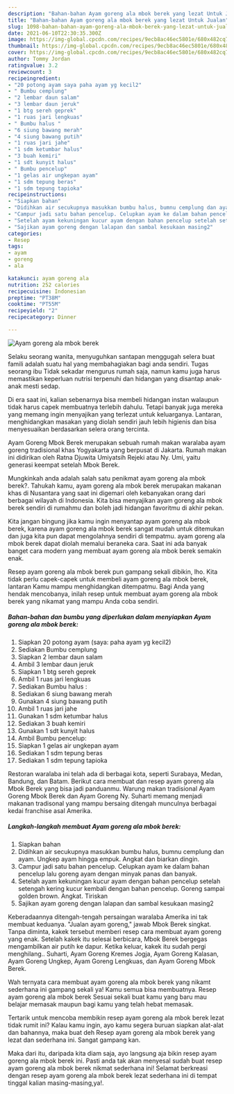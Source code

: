 ```yaml
---
description: "Bahan-bahan Ayam goreng ala mbok berek yang lezat Untuk Jualan"
title: "Bahan-bahan Ayam goreng ala mbok berek yang lezat Untuk Jualan"
slug: 1098-bahan-bahan-ayam-goreng-ala-mbok-berek-yang-lezat-untuk-jualan
date: 2021-06-10T22:30:35.300Z
image: https://img-global.cpcdn.com/recipes/9ecb8ac46ec5801e/680x482cq70/ayam-goreng-ala-mbok-berek-foto-resep-utama.jpg
thumbnail: https://img-global.cpcdn.com/recipes/9ecb8ac46ec5801e/680x482cq70/ayam-goreng-ala-mbok-berek-foto-resep-utama.jpg
cover: https://img-global.cpcdn.com/recipes/9ecb8ac46ec5801e/680x482cq70/ayam-goreng-ala-mbok-berek-foto-resep-utama.jpg
author: Tommy Jordan
ratingvalue: 3.2
reviewcount: 3
recipeingredient:
- "20 potong ayam saya paha ayam yg kecil2"
- " Bumbu cemplung"
- "2 lembar daun salam"
- "3 lembar daun jeruk"
- "1 btg sereh geprek"
- "1 ruas jari lengkuas"
- " Bumbu halus "
- "6 siung bawang merah"
- "4 siung bawang putih"
- "1 ruas jari jahe"
- "1 sdm ketumbar halus"
- "3 buah kemiri"
- "1 sdt kunyit halus"
- " Bumbu pencelup"
- "1 gelas air ungkepan ayam"
- "1 sdm tepung beras"
- "1 sdm tepung tapioka"
recipeinstructions:
- "Siapkan bahan"
- "Didihkan air secukupnya masukkan bumbu halus, bumnu cemplung dan ayam. Ungkep ayam hingga empuk. Angkat dan biarkan dingin."
- "Campur jadi satu bahan pencelup. Celupkan ayam ke dalam bahan pencelup lalu goreng ayam dengan minyak panas dan banyak."
- "Setelah ayam kekuningan kucur ayam dengan bahan pencelup setelah setengah kering kucur kembali dengan bahan pencelup. Goreng sampai golden brown. Angkat. Tiriskan"
- "Sajikan ayam goreng dengan lalapan dan sambal kesukaan masing2"
categories:
- Resep
tags:
- ayam
- goreng
- ala

katakunci: ayam goreng ala 
nutrition: 252 calories
recipecuisine: Indonesian
preptime: "PT38M"
cooktime: "PT55M"
recipeyield: "2"
recipecategory: Dinner

---
```



![Ayam goreng ala mbok berek](https://img-global.cpcdn.com/recipes/9ecb8ac46ec5801e/680x482cq70/ayam-goreng-ala-mbok-berek-foto-resep-utama.jpg)

Selaku seorang wanita, menyuguhkan santapan menggugah selera buat famili adalah suatu hal yang membahagiakan bagi anda sendiri. Tugas seorang ibu Tidak sekadar mengurus rumah saja, namun kamu juga harus memastikan keperluan nutrisi terpenuhi dan hidangan yang disantap anak-anak mesti sedap.

Di era  saat ini, kalian sebenarnya bisa membeli hidangan instan walaupun tidak harus capek membuatnya terlebih dahulu. Tetapi banyak juga mereka yang memang ingin menyajikan yang terlezat untuk keluarganya. Lantaran, menghidangkan masakan yang diolah sendiri jauh lebih higienis dan bisa menyesuaikan berdasarkan selera orang tercinta. 

Ayam Goreng Mbok Berek merupakan sebuah rumah makan waralaba ayam goreng tradisional khas Yogyakarta yang berpusat di Jakarta. Rumah makan ini didirikan oleh Ratna Djuwita Umiyatsih Rejeki atau Ny. Umi, yaitu generasi keempat setelah Mbok Berek.

Mungkinkah anda adalah salah satu penikmat ayam goreng ala mbok berek?. Tahukah kamu, ayam goreng ala mbok berek merupakan makanan khas di Nusantara yang saat ini digemari oleh kebanyakan orang dari berbagai wilayah di Indonesia. Kita bisa menyajikan ayam goreng ala mbok berek sendiri di rumahmu dan boleh jadi hidangan favoritmu di akhir pekan.

Kita jangan bingung jika kamu ingin menyantap ayam goreng ala mbok berek, karena ayam goreng ala mbok berek sangat mudah untuk ditemukan dan juga kita pun dapat mengolahnya sendiri di tempatmu. ayam goreng ala mbok berek dapat diolah memalui beraneka cara. Saat ini ada banyak banget cara modern yang membuat ayam goreng ala mbok berek semakin enak.

Resep ayam goreng ala mbok berek pun gampang sekali dibikin, lho. Kita tidak perlu capek-capek untuk membeli ayam goreng ala mbok berek, lantaran Kamu mampu menghidangkan ditempatmu. Bagi Anda yang hendak mencobanya, inilah resep untuk membuat ayam goreng ala mbok berek yang nikamat yang mampu Anda coba sendiri.

<!--inarticleads1-->

##### Bahan-bahan dan bumbu yang diperlukan dalam menyiapkan Ayam goreng ala mbok berek:

1. Siapkan 20 potong ayam (saya: paha ayam yg kecil2)
1. Sediakan  Bumbu cemplung
1. Siapkan 2 lembar daun salam
1. Ambil 3 lembar daun jeruk
1. Siapkan 1 btg sereh geprek
1. Ambil 1 ruas jari lengkuas
1. Sediakan  Bumbu halus :
1. Sediakan 6 siung bawang merah
1. Gunakan 4 siung bawang putih
1. Ambil 1 ruas jari jahe
1. Gunakan 1 sdm ketumbar halus
1. Sediakan 3 buah kemiri
1. Gunakan 1 sdt kunyit halus
1. Ambil  Bumbu pencelup:
1. Siapkan 1 gelas air ungkepan ayam
1. Sediakan 1 sdm tepung beras
1. Sediakan 1 sdm tepung tapioka


Restoran waralaba ini telah ada di berbagai kota, seperti Surabaya, Medan, Bandung, dan Batam. Berikut cara membuat dan resep ayam goreng ala Mbok Berek yang bisa jadi panduanmu. Warung makan tradisional Ayam Goreng Mbok Berek dan Ayam Goreng Ny. Suharti memang menjadi makanan tradisonal yang mampu bersaing ditengah munculnya berbagai kedai franchise asal Amerika. 

<!--inarticleads2-->

##### Langkah-langkah membuat Ayam goreng ala mbok berek:

1. Siapkan bahan
1. Didihkan air secukupnya masukkan bumbu halus, bumnu cemplung dan ayam. Ungkep ayam hingga empuk. Angkat dan biarkan dingin.
1. Campur jadi satu bahan pencelup. Celupkan ayam ke dalam bahan pencelup lalu goreng ayam dengan minyak panas dan banyak.
1. Setelah ayam kekuningan kucur ayam dengan bahan pencelup setelah setengah kering kucur kembali dengan bahan pencelup. Goreng sampai golden brown. Angkat. Tiriskan
1. Sajikan ayam goreng dengan lalapan dan sambal kesukaan masing2


Keberadaannya ditengah-tengah persaingan waralaba Amerika ini tak membuat keduanya. &#34;Jualan ayam goreng,&#34; jawab Mbok Berek singkat. Tanpa diminta, kakek tersebut memberi resep cara membuat ayam goreng yang enak. Setelah kakek itu selesai berbicara, Mbok Berek bergegas mengambilkan air putih ke dapur. Ketika keluar, kakek itu sudah pergi menghilang.. Suharti, Ayam Goreng Kremes Jogja, Ayam Goreng Kalasan, Ayam Goreng Ungkep, Ayam Goreng Lengkuas, dan Ayam Goreng Mbok Berek. 

Wah ternyata cara membuat ayam goreng ala mbok berek yang nikamt sederhana ini gampang sekali ya! Kamu semua bisa membuatnya. Resep ayam goreng ala mbok berek Sesuai sekali buat kamu yang baru mau belajar memasak maupun bagi kamu yang telah hebat memasak.

Tertarik untuk mencoba membikin resep ayam goreng ala mbok berek lezat tidak rumit ini? Kalau kamu ingin, ayo kamu segera buruan siapkan alat-alat dan bahannya, maka buat deh Resep ayam goreng ala mbok berek yang lezat dan sederhana ini. Sangat gampang kan. 

Maka dari itu, daripada kita diam saja, ayo langsung aja bikin resep ayam goreng ala mbok berek ini. Pasti anda tak akan menyesal sudah buat resep ayam goreng ala mbok berek nikmat sederhana ini! Selamat berkreasi dengan resep ayam goreng ala mbok berek lezat sederhana ini di tempat tinggal kalian masing-masing,ya!.

